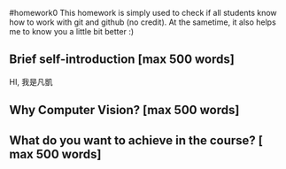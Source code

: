 #homework0
This homework is simply used to check if all students know how to work with git and github (no credit).
At the sametime, it also helps me to know you a little bit better :)

## Brief self-introduction [max 500 words]
HI, 我是凡凱

## Why Computer Vision? [max 500 words]

## What do you want to achieve in the course? [ max 500 words]
